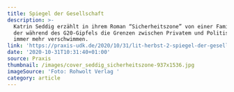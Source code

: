 ```yaml
---
title: Spiegel der Gesellschaft
description: >-
  Katrin Seddig erzählt in ihrem Roman “Sicherheitszone” von einer Familie, bei
  der während des G20-Gipfels die Grenzen zwischen Privatem und Politischem
  immer mehr verschwimmen.
link: 'https://praxis-udk.de/2020/10/31/lit-herbst-2-spiegel-der-gesellschaft/'
date: '2020-10-31T10:31:40+01:00'
source: Praxis
thumbnail: /images/cover_seddig_sicherheitszone-937x1536.jpg
imageSource: 'Foto: Rohwolt Verlag '
category: article
---
```


